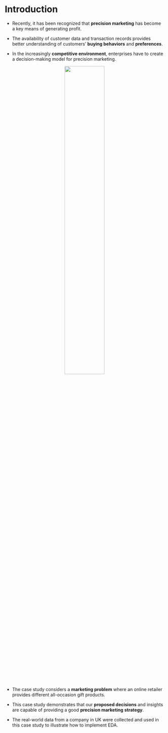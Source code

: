 # **Introduction**

- Recently, it has been recognized that **precision marketing** has become a key means of generating profit.

- The availability of customer data and transaction records provides better understanding of customers’ **buying behaviors** and **preferences**.

- In the increasingly **competitive environment**, enterprises have to create a decision-making model for precision marketing.

<center><img width=50% src="https://image.freepik.com/free-vector/digital-marketing-advertising-infographic-white-background_18591-6516.jpg"></center>

- The case study considers a **marketing problem** where an online retailer provides different all-occasion gift products.

- This case study demonstrates that our **proposed decisions** and insights are capable of providing a good **precision marketing strategy**.

- The real-world data from a company in UK were collected and used in this case study to illustrate how to implement EDA.